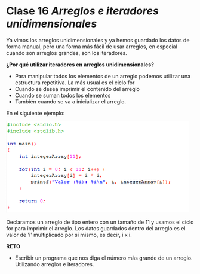 # Clase 16 _Arreglos e iteradores unidimensionales_

Ya vimos los arreglos unidimensionales y ya hemos guardado los datos de forma
manual, pero una forma más fácil de usar arreglos, en especial cuando son
arreglos grandes, son los iteradores.

**¿Por qué utilizar iteradores en arreglos unidimensionales?**

- Para manipular todos los elementos de un arreglo podemos utilizar una
  estructura repetitiva. La más usual es el ciclo for
- Cuando se desea imprimir el contenido del arreglo
- Cuando se suman todos los elementos
- También cuando se va a inicializar el arreglo.

En el siguiente ejemplo:

![src/programacionEstructurada_40.png](../src/programacionEstructurada_40.png)

Declaramos un arreglo de tipo entero con un tamaño de 11 y usamos el ciclo for
para imprimir el arreglo. Los datos guardados dentro del arreglo es el valor de
'i' multiplicado por sí mismo, es decir, i x i.

**RETO**

- Escribir un programa que nos diga el número más grande de un arreglo.
  Utilizando arreglos e iteradores.
